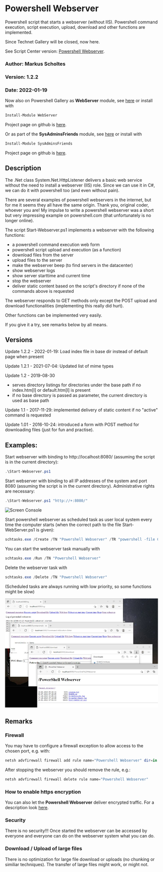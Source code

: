 # Powershell Webserver
Powershell script that starts a webserver (without IIS). Powershell command execution, script execution, upload, download and other functions are implemented.

Since Technet Gallery will be closed, now here.

See Script Center version: [Powershell Webserver](https://gallery.technet.microsoft.com/Powershell-Webserver-74dcf466).

### Author: Markus Scholtes

### Version: 1.2.2

### Date: 2022-01-19

Now also on Powershell Gallery as **WebServer** module, see [here](https://www.powershellgallery.com/packages/WebServer/) or install with
```powershell
Install-Module WebServer
```

Project page on github is [here](https://github.com/MScholtes/WebServer).

Or as part of the **SysAdminsFriends** module, see [here](https://www.powershellgallery.com/packages/SysAdminsFriends/) or install with
```powershell
Install-Module SysAdminsFriends
```

Project page on github is [here](https://github.com/MScholtes/SysAdminsFriends).

## Description

The .Net class System.Net.HttpListener delivers a basic web service without the need to install a webserver (IIS) role. Since we can use it in C#, we can do it with powershell too (and even without pain).

There are several examples of powershell webservers in the internet, but for me it seems they all have the same origin. Thank you, original coder, whoever you are! My impulse to write a powershell webserver was a short but very impressing example on powershell.com (that unfortunately is no longer online).

The script Start-Webserver.ps1 implements a webserver with the following functions:
* a powershell command execution web form
* powershell script upload and execution (as a function)
* download files from the server
* upload files to the server
* make the webserver beep (to find servers in the datacenter)
* show webserver logs
* show server starttime and current time
* stop the webserver
* deliver static content based on the script's directory if none of the commands above is requested

The webserver responds to GET methods only except the POST upload and download functionalities (implementing this really did hurt).

Other functions can be implemented very easily.

If you give it a try, see remarks below by all means.

## Versions
Update 1.2.2 - 2022-01-19: Load index file in base dir instead of default page when present

Update 1.2.1 - 2021-07-04: Updated list of mime types

Update 1.2 - 2019-08-30
* serves directory listings for directories under the base path if no index.htm[l] or default.htm[l] is present
* if no base directory is passed as parameter, the current directory is used as base path

Update 1.1 - 2017-11-29: implemented delivery of static content if no "active" command is requested

Update 1.01 - 2016-10-24: introduced a form with POST method for downloading files (just for fun and practise).

## Examples:
Start webserver with binding to http://localhost:8080/ (assuming the script is in the current directory):

```powershell
.\Start-Webserver.ps1
```

Start webserver with binding to all IP addresses of the system and port 8080 (assuming the script is in the current directory). Administrative rights are necessary:

```powershell
.\Start-Webserver.ps1 "http://+:8080/"
```

![Screen Console](ScreenConsole.jpg)

Start powershell webserver as scheduled task as user local system every time the computer starts (when the correct path to the file Start-WebServer.ps1 is given):

```powershell
schtasks.exe /Create /TN "Powershell Webserver" /TR "powershell -file C:\Users\Markus\Documents\Start-WebServer.ps1 http://+:8080/" /SC ONSTART /RU SYSTEM /RL HIGHEST /F
```

You can start the webserver task manually with
```powershell
schtasks.exe /Run /TN "Powershell Webserver"
```
Delete the webserver task with
```powershell
schtasks.exe /Delete /TN "Powershell Webserver"
```
(Scheduled tasks are always running with low priority, so some functions might be slow)

![Screen Browser](ScreenVerySmall.jpg)

## Remarks

### Firewall
You may have to configure a firewall exception to allow access to the chosen port, e.g. with:
```powershell
netsh advfirewall firewall add rule name="Powershell Webserver" dir=in action=allow protocol=TCP localport=8080
```

After stopping the webserver you should remove the rule, e.g.:
```powershell
netsh advfirewall firewall delete rule name="Powershell Webserver"
```

### How to enable https encryption
You can also let the **Powershell Webserver** deliver encrypted traffic. For a description look [here](https.md).

### Security
There is no security!!! Once started the webserver can be accessed by everyone and everyone can do on the webserver system what you can do.

### Download / Upload of large files
There is no optimization for large file download or uploads (no chunking or similiar techniques). The transfer of large files might work, or might not.
